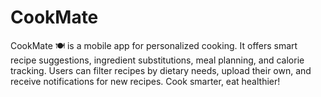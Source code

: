 # CookMate
CookMate 🍽️ is a mobile app for personalized cooking. It offers smart recipe suggestions, ingredient substitutions, meal planning, and calorie tracking. Users can filter recipes by dietary needs, upload their own, and receive notifications for new recipes. Cook smarter, eat healthier!


